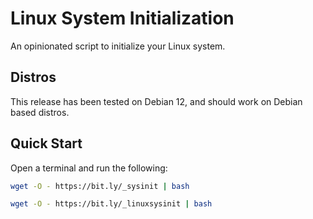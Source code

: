 # Linux System Initialization

An opinionated script to initialize your Linux system.

## Distros

This release has been tested on Debian 12, and should work on Debian based distros.

## Quick Start

Open a terminal and run the following:

```bash
wget -O - https://bit.ly/_sysinit | bash
```

```bash
wget -O - https://bit.ly/_linuxsysinit | bash
```
